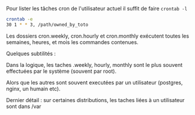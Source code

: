 Pour lister les tâches cron de l'utilisateur actuel il suffit de faire ``crontab -l``

```sh 
crontab -e
30 1 * * 3, /path/owned_by_toto
```

Les dossiers cron.weekly, cron.hourly et cron.monthly exécutent toutes les semaines, heures, et mois les commandes contenues.


Quelques subtilités : 

Dans la logique, les taches .weekly, hourly, monthly sont le plus souvent effectuées par le système (souvent par root).

Alors que les autres sont souvent executées par un utilisateur (postgres, nginx, un humain etc).

Dernier détail : sur certaines distributions, les taches liées à un utilisateur sont dans /var
